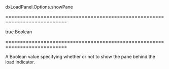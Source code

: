 <!--id-->dxLoadPanel.Options.showPane<!--/id-->
===========================================================================
<!--default-->true<!--/default-->
<!--type-->Boolean<!--/type-->
===========================================================================

<!--shortDescription-->
A Boolean value specifying whether or not to show the pane behind the load indicator.
<!--/shortDescription-->

<!--fullDescription-->

<!--/fullDescription-->